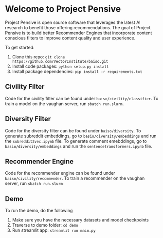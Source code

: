 # Welcome to Project Pensive
Project Pensive is open source software that leverages the latest AI research to benefit those offering recommendations.
The goal of Project Pensive is to build better Recommender Engines that incorporate content conscious filters to improve
content quality and user experience.

To get started:
1. Clone this repo: `git clone https://github.com/VectorInstitute/baiso.git`
2. Install code packages: `python setup.py install`
3. Install package dependencies: `pip install -r requirements.txt`

## Civility Filter
Code for the civility filter can be found under `baiso/civility/classifier`. To train a model on the vaughan server, 
run `sbatch run.slurm`.  

## Diversity Filter
Code for the diversity filter can be found under `baiso/diversity`. To generate subreddit embeddings, go to `basio/diversity/embeddings` and run the `subreddit2vec.ipynb` file. To generate comment emebddings, go to `basio/diversity/embeddings` and run the `sentencetransformers.ipynb` file.

## Recommender Engine
Code for the recommender engine can be found under `baiso/civility/recommender`. To train a recommender on the vaughan 
server, run `sbatch run.slurm`

## Demo
To run the demo, do the following

1. Make sure you have the necessary datasets and model checkpoints
2. Traverse to demo folder: `cd demo`
3. Run streamlit app: `streamlit run main.py`
